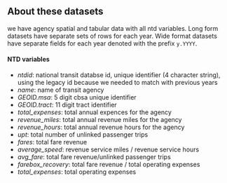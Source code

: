## About these datasets

we have agency spatial and tabular data with all ntd variables. Long form datasets have separate sets of rows for each year. Wide format datasets have separate fields for each year denoted with the prefix `y.YYYY`.

#### NTD variables

* *ntdid*: national transit databse id, unique identifier (4 character string), using the legacy id because we needed to match with previous years
* *name*: name of transit agency
* *GEOID.msa*: 5 digit cbsa unique identifier
* *GEOID.tract*: 11 digit tract identifier
* *total_expenses*: total annual expences for the agency
* *revenue_miles*: total annual revenue miles for the agency
* *revenue_hours*: total annual revenue hours for the agency
* *upt*: total number of unlinked passenger trips
* *fares*: total fare revenue
* *average_speed*: revenue service miles / revenue service hours
* *avg_fare*: total fare revenue/unlinked passenger trips
* *farebox_recovery*:  total fare revenue / total operating expenses
* *total_expenses*: total operating expenses
